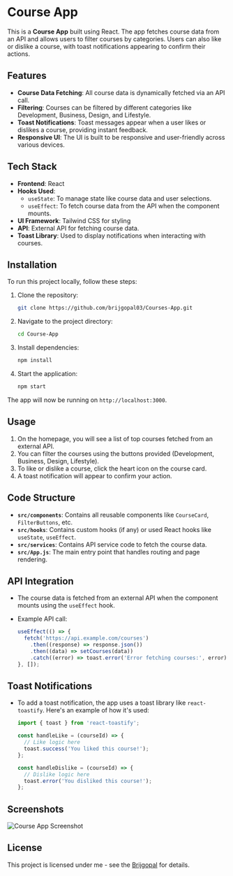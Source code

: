 
# Course App

This is a **Course App** built using React. The app fetches course data from an API and allows users to filter courses by categories. Users can also like or dislike a course, with toast notifications appearing to confirm their actions.

## Features

- **Course Data Fetching**: All course data is dynamically fetched via an API call.
- **Filtering**: Courses can be filtered by different categories like Development, Business, Design, and Lifestyle.
- **Toast Notifications**: Toast messages appear when a user likes or dislikes a course, providing instant feedback.
- **Responsive UI**: The UI is built to be responsive and user-friendly across various devices.

## Tech Stack

- **Frontend**: React
- **Hooks Used**: 
  - `useState`: To manage state like course data and user selections.
  - `useEffect`: To fetch course data from the API when the component mounts.
- **UI Framework**: Tailwind CSS for styling
- **API**: External API for fetching course data.
- **Toast Library**: Used to display notifications when interacting with courses.

## Installation

To run this project locally, follow these steps:

1. Clone the repository:

   ```bash
   git clone https://github.com/brijgopal03/Courses-App.git
   ```

2. Navigate to the project directory:

   ```bash
   cd Course-App
   ```

3. Install dependencies:

   ```bash
   npm install
   ```

4. Start the application:

   ```bash
   npm start
   ```

The app will now be running on `http://localhost:3000`.

## Usage

1. On the homepage, you will see a list of top courses fetched from an external API.
2. You can filter the courses using the buttons provided (Development, Business, Design, Lifestyle).
3. To like or dislike a course, click the heart icon on the course card.
4. A toast notification will appear to confirm your action.

## Code Structure

- **`src/components`**: Contains all reusable components like `CourseCard`, `FilterButtons`, etc.
- **`src/hooks`**: Contains custom hooks (if any) or used React hooks like `useState`, `useEffect`.
- **`src/services`**: Contains API service code to fetch the course data.
- **`src/App.js`**: The main entry point that handles routing and page rendering.

## API Integration

- The course data is fetched from an external API when the component mounts using the `useEffect` hook.
- Example API call:

  ```javascript
  useEffect(() => {
    fetch('https://api.example.com/courses')
      .then((response) => response.json())
      .then((data) => setCourses(data))
      .catch((error) => toast.error('Error fetching courses:', error));
  }, []);
  ```

## Toast Notifications

- To add a toast notification, the app uses a toast library like `react-toastify`. Here's an example of how it's used:

  ```javascript
  import { toast } from 'react-toastify';

  const handleLike = (courseId) => {
    // Like logic here
    toast.success('You liked this course!');
  };

  const handleDislike = (courseId) => {
    // Dislike logic here
    toast.error('You disliked this course!');
  };
  ```

## Screenshots

![Course App Screenshot](https://github.com/user-attachments/assets/c12f875e-a0fa-4bcb-9d6a-07f76ca2fbe0)


## License

This project is licensed under me - see the [Brijgopal](https://www.linkedin.com/in/brijgopal-dalmia-36a508224/)  for details.
